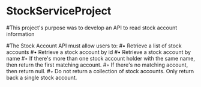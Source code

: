 # StockServiceProject

#This project's purpose was to develop an API to read stock account information

#The Stock Account API must allow users to:
#• Retrieve a list of stock accounts
#• Retrieve a stock account by id
#• Retrieve a stock account by name
#◦ If there's more than one stock account holder with the same name, then return
the first matching account.
#◦ If there's no matching account, then return null.
#◦ Do not return a collection of stock accounts. Only return back a single stock
account.
